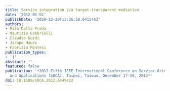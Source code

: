 ```yaml
---
title: Service integration via target-transparent mediation
date: '2012-01-01'
publishDate: '2020-12-29T13:36:58.641546Z'
authors:
- Mila Dalla Preda
- Maurizio Gabbrielli
- Claudio Guidi
- Jacopo Mauro
- Fabrizio Montesi
publication_types:
- '1'
abstract: ''
featured: false
publication: '*2012 Fifth IEEE International Conference on Service-Oriented Computing
  and Applications (SOCA), Taipei, Taiwan, December 17-19, 2012*'
doi: 10.1109/SOCA.2012.6449432
---
```


